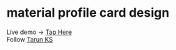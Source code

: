 # material profile card design
Live demo -> <a href="https://guitaruser.github.io/material-profile-card/">Tap Here</a><br>
Follow <a href="https://www.instagram.com/tarun_code.py/"> Tarun KS</a>
